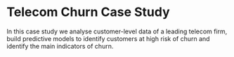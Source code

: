 # Telecom Churn Case Study

In this case study we analyse customer-level data of a leading telecom firm, build predictive models to identify customers at high risk of churn and identify the main indicators of churn.
